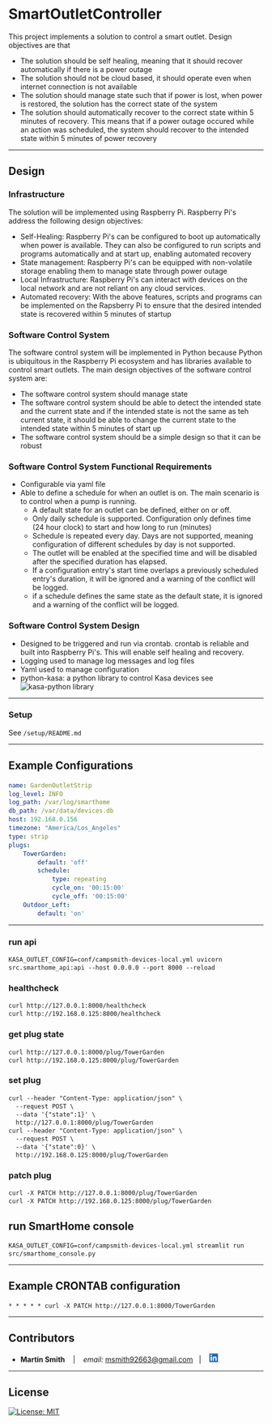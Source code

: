 # SmartOutletController

This project implements a solution to control a smart outlet.  Design objectives are that
* The solution should be self healing, meaning that it should recover automatically if there is a power outage
* The solution should not be cloud based, it should operate even when internet connection is not available
* The solution should manage state such that if power is lost, when power is restored, the solution has the correct state of the system
* The solution should automatically recover to the correct state within 5 minutes of recovery.  This means that if a power outage occured while an action was scheduled, the system should recover to the intended state within 5 minutes of power recovery

---

## Design

### Infrastructure

The solution will be implemented using Raspberry Pi.  Raspberry Pi's address the following design objectives:
* Self-Healing: Raspberry Pi's can be configured to boot up automatically when power is available.  They can also be configured to run scripts and programs automatically and at start up, enabling automated recovery
* State management: Raspberry Pi's can be equipped with non-volatile storage enabling them to manage state through power outage
* Local Infrastructure: Raspberry Pi's can interact with devices on the local network and are not reliant on any cloud services.
* Automated recovery: With the above features, scripts and programs can be implemented on the Rapsberry Pi to ensure that the desired intended state is recovered within 5 minutes of startup

### Software Control System

The software control system will be implemented in Python because Python is ubiquitous in the Raspberry Pi ecosystem and has libraries available to control smart outlets.  The main design objectives of the software control system are:
* The software control system should manage state
* The software control system should be able to detect the intended state and the current state and if the intended state is not the same as teh current state, it should be able to change the current state to the intended state within 5 minutes of start up
* The software control system should be a simple design so that it can be robust

### Software Control System Functional Requirements
* Configurable via yaml file
* Able to define a schedule for when an outlet is on.  The main scenario is to control when a pump is running.
    * A default state for an outlet can be defined, either on or off.
    * Only daily schedule is supported.  Configuration only defines time (24 hour clock) to start and how long to run (minutes)
    * Schedule is repeated every day.  Days are not supported, meaning configuration of different schedules by day is not supported.
    * The outlet will be enabled at the specified time and will be disabled after the specified duration has elapsed.
    * If a configuration entry's start time overlaps a previously scheduled entry's duration, it will be ignored and a warning of the conflict will be logged.
    * if a schedule defines the same state as the default state, it is ignored and a warning of the conflict will be logged.


### Software Control System Design
* Designed to be triggered and run via crontab.  crontab is reliable and built into Raspberry Pi's.  This will enable self healing and recovery.
* Logging used to manage log messages and log files
* Yaml used to manage configuration
* python-kasa: a python library to control Kasa devices see ![kasa-python library](https://github.com/python-kasa/python-kasa)

---

### Setup
See `/setup/README.md`

---

## Example Configurations
```yaml
name: GardenOutletStrip
log_level: INFO
log_path: /var/log/smarthome
db_path: /var/data/devices.db
host: 192.168.0.156
timezone: "America/Los_Angeles"
type: strip
plugs: 
    TowerGarden:
        default: 'off'
        schedule:
            type: repeating
            cycle_on: '00:15:00'
            cycle_off: '00:15:00'
    Outdoor_Left:
        default: 'on'
```

---

### run api
```
KASA_OUTLET_CONFIG=conf/campsmith-devices-local.yml uvicorn src.smarthome_api:api --host 0.0.0.0 --port 8000 --reload
```

### healthcheck
```
curl http://127.0.0.1:8000/healthcheck
curl http://192.168.0.125:8000/healthcheck
```

### get plug state
```
curl http://127.0.0.1:8000/plug/TowerGarden
curl http://192.168.0.125:8000/plug/TowerGarden
```

### set plug
```
curl --header "Content-Type: application/json" \
  --request POST \
  --data '{"state":1}' \
  http://127.0.0.1:8000/plug/TowerGarden
curl --header "Content-Type: application/json" \
  --request POST \
  --data '{"state":0}' \
  http://192.168.0.125:8000/plug/TowerGarden
```

### patch plug
```
curl -X PATCH http://127.0.0.1:8000/plug/TowerGarden
curl -X PATCH http://192.168.0.125:8000/plug/TowerGarden
```

## run SmartHome console
```
KASA_OUTLET_CONFIG=conf/campsmith-devices-local.yml streamlit run src/smarthome_console.py
```

---

## Example CRONTAB configuration
```
* * * * * curl -X PATCH http://127.0.0.1:8000/TowerGarden
```
---

## Contributors

*  **Martin Smith** <span>&nbsp;&nbsp;</span> |
<span>&nbsp;&nbsp;</span> *email:* msmith92663@gmail.com <span>&nbsp;&nbsp;</span>|
<span>&nbsp;&nbsp;</span> [<img src="images/LI-In-Bug.png" alt="in" width="20"/>](https://www.linkedin.com/in/smithmartinp/)


---

## License

[![License: MIT](https://img.shields.io/badge/License-MIT-yellow.svg)](LICENSE)

